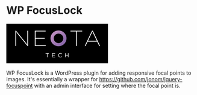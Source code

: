 # WP FocusLock

![Neota Tech](https://raw.githubusercontent.com/Boztown/wpfocuslock/master/extra/neota-tech-logo.png)

WP FocusLock is a WordPress plugin for adding responsive focal points to images.  It's essentially a wrapper for https://github.com/jonom/jquery-focuspoint with an admin interface for setting where the focal point is.


